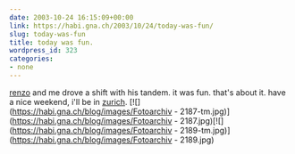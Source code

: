 ```yaml
---
date: 2003-10-24 16:15:09+00:00
link: https://habi.gna.ch/2003/10/24/today-was-fun/
slug: today-was-fun
title: today was fun.
wordpress_id: 323
categories:
- none
---
```


[renzo](https://habi.gna.ch/pics/AlleycatBern03/Pages/10.html) and me drove a shift with his tandem. it was fun.
that's about it.
have a nice weekend, i'll be in [zurich](http://www.newscientist.com/news/news.jsp?id=ns99992123).
[![](https://habi.gna.ch/blog/images/Fotoarchiv - 2187-tm.jpg)](https://habi.gna.ch/blog/images/Fotoarchiv - 2187.jpg)[![](https://habi.gna.ch/blog/images/Fotoarchiv - 2189-tm.jpg)](https://habi.gna.ch/blog/images/Fotoarchiv - 2189.jpg)
